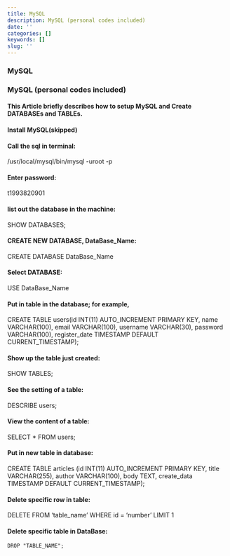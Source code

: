 ```yaml
---
title: MySQL
description: MySQL (personal codes included)
date: ''
categories: []
keywords: []
slug: ''
---
```


  

### MySQL

  

### MySQL (personal codes included)

#### This Article briefly describes how to setup MySQL and Create DATABASEs and TABLEs.

#### Install MySQL(skipped)

#### Call the sql in terminal:

/usr/local/mysql/bin/mysql -uroot -p

#### Enter password:

t1993820901

#### list out the database in the machine:

SHOW DATABASES;

#### CREATE NEW DATABASE, DataBase\_Name:

CREATE DATABASE DataBase\_Name

#### Select DATABASE:

USE DataBase\_Name

#### Put in table in the database; for example,

CREATE TABLE users(id INT(11) AUTO\_INCREMENT PRIMARY KEY, name VARCHAR(100), email VARCHAR(100), username VARCHAR(30), password VARCHAR(100), register\_date TIMESTAMP DEFAULT CURRENT\_TIMESTAMP);

#### Show up the table just created:

SHOW TABLES;

#### See the setting of a table:

DESCRIBE users;

#### View the content of a table:

SELECT \* FROM users;

#### Put in new table in database:

CREATE TABLE articles (id INT(11) AUTO\_INCREMENT PRIMARY KEY, title VARCHAR(255), author VARCHAR(100), body TEXT, create\_data TIMESTAMP DEFAULT CURRENT\_TIMESTAMP);

#### Delete specific row in table:

DELETE FROM ‘table\_name’ WHERE id = ‘number’ LIMIT 1

#### Delete specific table in DataBase:

```
DROP "TABLE_NAME";
```